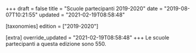 +++
draft = false
title = "Scuole partecipanti 2019-2020"
date = "2019-08-07T10:21:55"
updated = "2021-02-19T08:58:48"

[taxonomies]
edition = ["2019-2020"]

[extra]
override_updated = "2021-02-19T08:58:48"
+++
Le scuole partecipanti a questa edizione sono 550.
